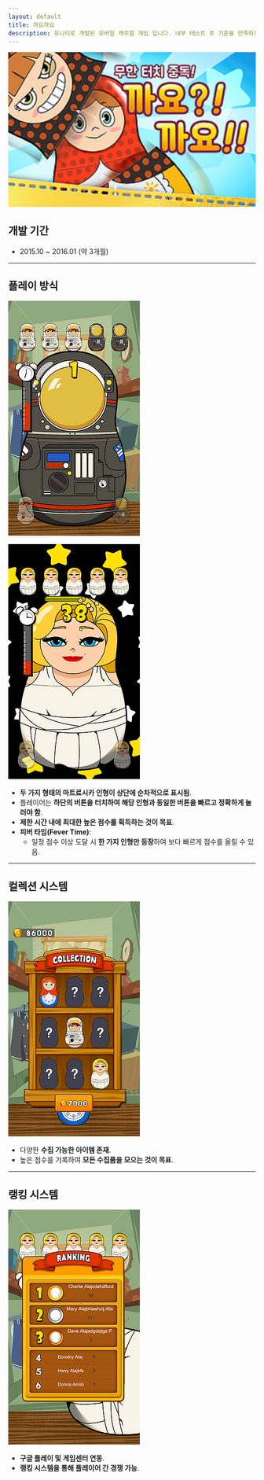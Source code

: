 ```yaml
---
layout: default
title: 까요까요
description: 유니티로 개발된 모바일 캐주얼 게임 입니다. 내부 테스트 후 기준을 만족하지 못해 출시는 하지 못했습니다.
---
```


![image87.png](./assets/image87.png)

## 개발 기간

- 2015.10 ~ 2016.01 (약 3개월)

---

## 플레이 방식

![image88.png](./assets/image88.png)

![image89.png](./assets/image89.png)

- **두 가지 형태의 마트료시카 인형이 상단에 순차적으로 표시됨**.
- 플레이어는 **하단의 버튼을 터치하여 해당 인형과 동일한 버튼을 빠르고 정확하게 눌러야 함**.
- **제한 시간 내에 최대한 높은 점수를 획득하는 것이 목표**.
- **피버 타임(Fever Time)**:
    - 일정 점수 이상 도달 시 **한 가지 인형만 등장**하여 보다 빠르게 점수를 올릴 수 있음.

---

## 컬렉션 시스템

![image90.png](./assets/image90.png)

- 다양한 **수집 가능한 아이템 존재**.
- 높은 점수를 기록하여 **모든 수집품을 모으는 것이 목표**.

---

## 랭킹 시스템

![image91.png](./assets/image91.png)

- **구글 플레이 및 게임센터 연동**.
- **랭킹 시스템을 통해 플레이어 간 경쟁 가능**.
